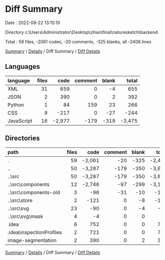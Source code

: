# Diff Summary

Date : 2022-08-22 13:15:10

Directory c:\\Users\\Administrator\\Desktop\\zihan\\final\\naturesketch\\backend

Total : 59 files,  -2061 codes, -20 comments, -325 blanks, all -2406 lines

[Summary](results.md) / [Details](details.md) / Diff Summary / [Diff Details](diff-details.md)

## Languages
| language | files | code | comment | blank | total |
| :--- | ---: | ---: | ---: | ---: | ---: |
| XML | 31 | 659 | 0 | -4 | 655 |
| JSON | 2 | 390 | 0 | 2 | 392 |
| Python | 1 | 84 | 159 | 23 | 266 |
| CSS | 9 | -217 | 0 | -27 | -244 |
| JavaScript | 16 | -2,977 | -179 | -319 | -3,475 |

## Directories
| path | files | code | comment | blank | total |
| :--- | ---: | ---: | ---: | ---: | ---: |
| . | 59 | -2,061 | -20 | -325 | -2,406 |
| .. | 50 | -3,287 | -179 | -350 | -3,816 |
| ..\\src | 50 | -3,287 | -179 | -350 | -3,816 |
| ..\\src\\components | 12 | -2,746 | -97 | -299 | -3,142 |
| ..\\src\\components-old | 3 | -96 | -31 | -10 | -137 |
| ..\\src\\store | 2 | -121 | 0 | -8 | -129 |
| ..\\src\\svg | 23 | -90 | 0 | -4 | -94 |
| ..\\src\\svg\\mask | 4 | -4 | 0 | 0 | -4 |
| .idea | 6 | 752 | 0 | 0 | 752 |
| .idea\\inspectionProfiles | 2 | 721 | 0 | 0 | 721 |
| image-segmentation | 2 | 390 | 0 | 2 | 392 |

[Summary](results.md) / [Details](details.md) / Diff Summary / [Diff Details](diff-details.md)